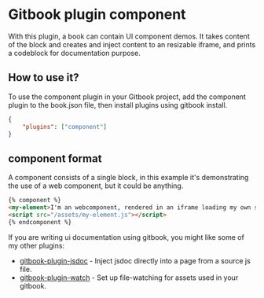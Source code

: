 # Gitbook plugin component

With this plugin, a book can contain UI component demos. It takes content of the block and creates and inject content to an resizable iframe, and prints a codeblock for documentation purpose.

## How to use it?

To use the component plugin in your Gitbook project, add the component plugin to the book.json file, then install plugins using gitbook install.

```json
{
    "plugins": ["component"]
}
```

## component format

A component consists of a single block, in this example it's demonstrating the use of a web component, but it could be anything.

```html
{% component %}
<my-element>I'm an webcomponent, rendered in an iframe loading my own script.</my-element>
<script src="/assets/my-element.js"></script>
{% endcomponent %}
```

If you are writing ui documentation using gitbook, you might like some of my other plugins:

* [gitbook-plugin-jsdoc]() - Inject jsdoc directly into a page from a source js file.
* [gitbook-plugin-watch]() - Set up file-watching for assets used in your gitbook.